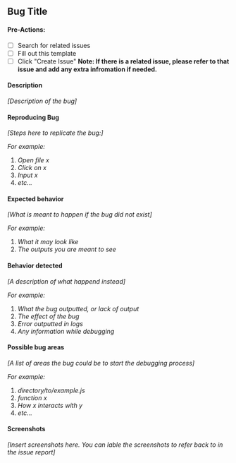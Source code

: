 ## Bug Title

#### Pre-Actions:

- [ ] Search for related issues
- [ ] Fill out this template
- [ ] Click "Create Issue"
      **Note: If there is a related issue, please refer to that issue and add any extra infromation if needed.**

#### Description

_[Description of the bug]_

#### Reproducing Bug

_[Steps here to replicate the bug:]_

_For example:_

1. _Open file x_
2. _Click on x_
3. _Input x_
4. _etc..._

#### Expected behavior

_[What is meant to happen if the bug did not exist]_

_For example:_

1. _What it may look like_
2. _The outputs you are meant to see_

#### Behavior detected

_[A description of what happend instead]_

_For example:_

1. _What the bug outputted, or lack of output_
2. _The effect of the bug_
3. _Error outputted in logs_
4. _Any information while debugging_

#### Possible bug areas

_[A list of areas the bug could be to start the debugging process]_

_For example:_

1. _directory/to/example.js_
2. _function x_
3. _How x interacts with y_
4. _etc..._

#### Screenshots

_[Insert screenshots here. You can lable the screenshots to refer back to in the issue report]_
